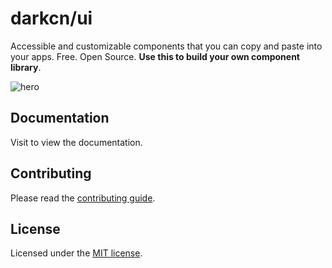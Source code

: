# darkcn/ui

Accessible and customizable components that you can copy and paste into your apps. Free. Open Source. **Use this to build your own component library**.

![hero]([images/Screenshot%20from%202024-12-12%2021-17-38.png?raw=true)

## Documentation

Visit to view the documentation.

## Contributing

Please read the [contributing guide](/CONTRIBUTING.md).

## License

Licensed under the [MIT license](https://github.com/yusiqo/darkcnui/blob/main/LICENSE.md).
